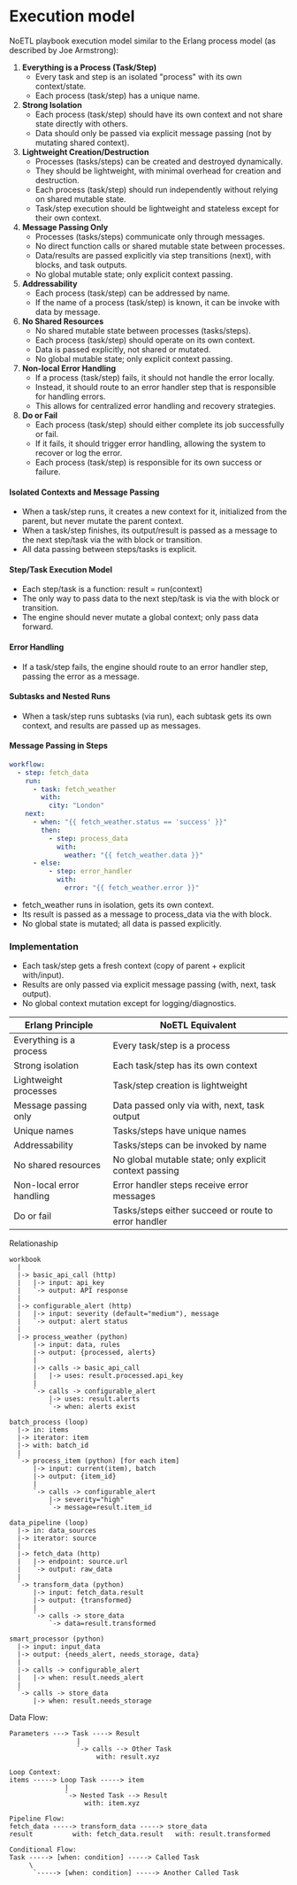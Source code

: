 # Execution model

NoETL playbook execution model similar to the Erlang process model (as described by Joe Armstrong):

1. __Everything is a Process (Task/Step)__
   - Every task and step is an isolated "process" with its own context/state.
   - Each process (task/step) has a unique name.
2. __Strong Isolation__
   - Each process (task/step) should have its own context and not share state directly with others.
   - Data should only be passed via explicit message passing (not by mutating shared context).
3. __Lightweight Creation/Destruction__
   - Processes (tasks/steps) can be created and destroyed dynamically.
   - They should be lightweight, with minimal overhead for creation and destruction.
   - Each process (task/step) should run independently without relying on shared mutable state.
   - Task/step execution should be lightweight and stateless except for their own context.
4. __Message Passing Only__
   - Processes (tasks/steps) communicate only through messages.
   - No direct function calls or shared mutable state between processes.
   - Data/results are passed explicitly via step transitions (next), with blocks, and task outputs.
   - No global mutable state; only explicit context passing.
5. __Addressability__
   - Each process (task/step) can be addressed by name.
   - If the name of a process (task/step) is known, it can be invoke with data by message.
6. __No Shared Resources__
   - No shared mutable state between processes (tasks/steps).
   - Each process (task/step) should operate on its own context.
   - Data is passed explicitly, not shared or mutated.
   - No global mutable state; only explicit context passing.
7. __Non-local Error Handling__
   - If a process (task/step) fails, it should not handle the error locally.
   - Instead, it should route to an error handler step that is responsible for handling errors.
   - This allows for centralized error handling and recovery strategies.
8. __Do or Fail__
   - Each process (task/step) should either complete its job successfully or fail.
   - If it fails, it should trigger error handling, allowing the system to recover or log the error.
   - Each process (task/step) is responsible for its own success or failure.



#### Isolated Contexts and Message Passing
- When a task/step runs, it creates a new context for it, initialized from the parent, but never mutate the parent context.
- When a task/step finishes, its output/result is passed as a message to the next step/task via the with block or transition.
- All data passing between steps/tasks is explicit.
#### Step/Task Execution Model
- Each step/task is a function: result = run(context)
- The only way to pass data to the next step/task is via the with block or transition.
- The engine should never mutate a global context; only pass data forward.
#### Error Handling
- If a task/step fails, the engine should route to an error handler step, passing the error as a message. 

#### Subtasks and Nested Runs
- When a task/step runs subtasks (via run), each subtask gets its own context, and results are passed up as messages.

#### Message Passing in Steps
```yaml
workflow:
  - step: fetch_data
    run:
      - task: fetch_weather
        with:
          city: "London"
    next:
      - when: "{{ fetch_weather.status == 'success' }}"
        then:
          - step: process_data
            with:
              weather: "{{ fetch_weather.data }}"
      - else:
          - step: error_handler
            with:
              error: "{{ fetch_weather.error }}"
```
- fetch_weather runs in isolation, gets its own context.
- Its result is passed as a message to process_data via the with block.
- No global state is mutated; all data is passed explicitly.

### Implementation
- Each task/step gets a fresh context (copy of parent + explicit with/input).
- Results are only passed via explicit message passing (with, next, task output).
- No global context mutation except for logging/diagnostics.


| Erlang Principle | NoETL Equivalent             |
|------------------|------------------------------|
| Everything is a process | Every task/step is a process |
| Strong isolation | Each task/step has its own context |
| Lightweight processes | Task/step creation is lightweight |
| Message passing only | Data passed only via with, next, task output |
| Unique names | Tasks/steps have unique names |
| Addressability | Tasks/steps can be invoked by name |
| No shared resources | No global mutable state; only explicit context passing |
| Non-local error handling | Error handler steps receive error messages |
| Do or fail | Tasks/steps either succeed or route to error handler |

Relationaship

```text
workbook
  |
  |-> basic_api_call (http)
  |   |-> input: api_key
  |   `-> output: API response
  |
  |-> configurable_alert (http)
  |   |-> input: severity (default="medium"), message
  |   `-> output: alert status
  |
  |-> process_weather (python)
      |-> input: data, rules
      |-> output: {processed, alerts}
      |
      |-> calls -> basic_api_call
      |   |-> uses: result.processed.api_key
      |   
      `-> calls -> configurable_alert
          |-> uses: result.alerts
          `-> when: alerts exist

batch_process (loop)
  |-> in: items
  |-> iterator: item
  |-> with: batch_id
  |
  `-> process_item (python) [for each item]
      |-> input: current(item), batch
      |-> output: {item_id}
      |
      `-> calls -> configurable_alert
          |-> severity="high"
          `-> message=result.item_id

data_pipeline (loop)
  |-> in: data_sources
  |-> iterator: source
  |
  |-> fetch_data (http)
  |   |-> endpoint: source.url
  |   `-> output: raw_data
  |
  `-> transform_data (python)
      |-> input: fetch_data.result
      |-> output: {transformed}
      |
      `-> calls -> store_data
          `-> data=result.transformed

smart_processor (python)
  |-> input: input_data
  |-> output: {needs_alert, needs_storage, data}
  |
  |-> calls -> configurable_alert
  |   |-> when: result.needs_alert
  |   
  `-> calls -> store_data
      |-> when: result.needs_storage
```

Data Flow:
```text
Parameters ---> Task ----> Result
                 |
                 `-> calls --> Other Task
                      with: result.xyz

Loop Context:
items -----> Loop Task -----> item
              |
              `-> Nested Task --> Result
                   with: item.xyz

Pipeline Flow:
fetch_data -----> transform_data -----> store_data
result          with: fetch_data.result   with: result.transformed

Conditional Flow:
Task -----> [when: condition] -----> Called Task
     \
      `-----> [when: condition] -----> Another Called Task

```

